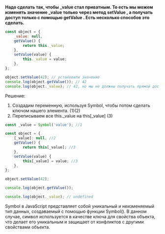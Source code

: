 **Надо сделать так, чтобы _value стал приватным. То есть мы можем изменять значение _value только через метод setValue , а получать доступ только с помощью getValue . Есть несколько способов это сделать.**

```javascript
const object = {
	_value: null,
	getValue() {
		return this._value;
	},
	setValue(value) {
		this._value = value;
	},
};

object.setValue(42); // установили значение
console.log(object.getValue()); // 42
console.log(object._value); // 42, но мы не должны получать прямой доступ к приватным полям
```

Решение:
1. Создадим переменную, используя Symbol, чтобы потом сделать ключом нашего элемента. (1)(2)
2.  Переписываем все this._value на this[_value] (3)
```javascript
const _value = Symbol('value'); //1

const object = {
	[_value]: null, //2
	getValue() {
	    return this[_value]; //3
	},
	setValue(value) {
	    this[_value] = value; //3
	},
};

object.setValue(42);

console.log(object.getValue());

console.log(object._value); // undefined
```

Symbol в JavaScript представляет собой уникальный и неизменяемый тип данных, создаваемый с помощью функции Symbol(). В данном случае, символ используется в качестве ключа для свойства объекта, что делает его уникальным и защищает от конфликтов с другими свойствами объекта.

